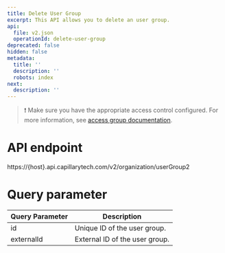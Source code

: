 ```yaml
---
title: Delete User Group
excerpt: This API allows you to delete an user group.
api:
  file: v2.json
  operationId: delete-user-group
deprecated: false
hidden: false
metadata:
  title: ''
  description: ''
  robots: index
next:
  description: ''
---
```

> ❗️ Make sure you have the appropriate access control configured. For more information, see [access group documentation](https://docs.capillarytech.com/docs/access-group).

# API endpoint

https\://\{host}.api.capillarytech.com/v2/organization/userGroup2

# Query parameter

| Query Parameter | Description                    |
| --------------- | ------------------------------ |
| id              | Unique ID of the user group.   |
| externalId      | External ID of the user group. |